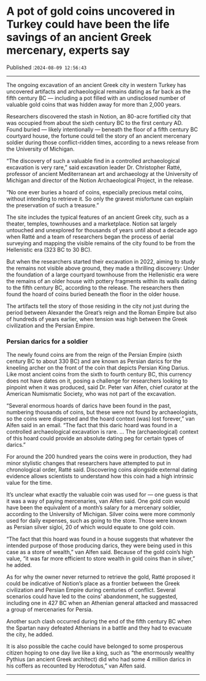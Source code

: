 # A pot of gold coins uncovered in Turkey could have been the life savings of an ancient Greek mercenary, experts say

Published :`2024-08-09 12:56:43`

---

The ongoing excavation of an ancient Greek city in western Turkey has uncovered artifacts and archaeological remains dating as far back as the fifth century BC — including a pot filled with an undisclosed number of valuable gold coins that was hidden away for more than 2,000 years.

Researchers discovered the stash in Notion, an 80-acre fortified city that was occupied from about the sixth century BC to the first century AD. Found buried — likely intentionally — beneath the floor of a fifth century BC courtyard house, the fortune could tell the story of an ancient mercenary soldier during those conflict-ridden times, according to a news release from the University of Michigan.

“The discovery of such a valuable find in a controlled archaeological excavation is very rare,” said excavation leader Dr. Christopher Ratté, professor of ancient Mediterranean art and archaeology at the University of Michigan and director of the Notion Archaeological Project, in the release.

“No one ever buries a hoard of coins, especially precious metal coins, without intending to retrieve it. So only the gravest misfortune can explain the preservation of such a treasure.”

The site includes the typical features of an ancient Greek city, such as a theater, temples, townhouses and a marketplace. Notion sat largely untouched and unexplored for thousands of years until about a decade ago when Ratté and a team of researchers began the process of aerial surveying and mapping the visible remains of the city found to be from the Hellenistic era (323 BC to 30 BC).

But when the researchers started their excavation in 2022, aiming to study the remains not visible above ground, they made a thrilling discovery: Under the foundation of a large courtyard townhouse from the Hellenistic era were the remains of an older house with pottery fragments within its walls dating to the fifth century BC, according to the release. The researchers then found the hoard of coins buried beneath the floor in the older house.

The artifacts tell the story of those residing in the city not just during the period between Alexander the Great’s reign and the Roman Empire but also of hundreds of years earlier, when tension was high between the Greek civilization and the Persian Empire.

### Persian darics for a soldier

The newly found coins are from the reign of the Persian Empire (sixth century BC to about 330 BC) and are known as Persian darics for the kneeling archer on the front of the coin that depicts Persian King Darius. Like most ancient coins from the sixth to fourth century BC, this currency does not have dates on it, posing a challenge for researchers looking to pinpoint when it was produced, said Dr. Peter van Alfen, chief curator at the American Numismatic Society, who was not part of the excavation.

“Several enormous hoards of darics have been found in the past, numbering thousands of coins, but these were not found by archaeologists, so the coins were dispersed and the hoard context (was) lost forever,” van Alfen said in an email. “The fact that this daric hoard was found in a controlled archaeological excavation is rare. … The (archaeological) context of this hoard could provide an absolute dating peg for certain types of darics.”

For around the 200 hundred years the coins were in production, they had minor stylistic changes that researchers have attempted to put in chronological order, Ratté said. Discovering coins alongside external dating evidence allows scientists to understand how this coin had a high intrinsic value for the time.

It’s unclear what exactly the valuable coin was used for — one guess is that it was a way of paying mercenaries, van Alfen said. One gold coin would have been the equivalent of a month’s salary for a mercenary soldier, according to the University of Michigan. Silver coins were more commonly used for daily expenses, such as going to the store. Those were known as Persian silver sigloi, 20 of which would equate to one gold coin.

“The fact that this hoard was found in a house suggests that whatever the intended purpose of those producing darics, they were being used in this case as a store of wealth,” van Alfen said. Because of the gold coin’s high value, “it was far more efficient to store wealth in gold coins than in silver,” he added.

As for why the owner never returned to retrieve the gold, Ratté proposed it could be indicative of Notion’s place as a frontier between the Greek civilization and Persian Empire during centuries of conflict. Several scenarios could have led to the coins’ abandonment, he suggested, including one in 427 BC when an Athenian general attacked and massacred a group of mercenaries for Persia.

Another such clash occurred during the end of the fifth century BC when the Spartan navy defeated Athenians in a battle and they had to evacuate the city, he added.

It is also possible the cache could have belonged to some prosperous citizen hoping to one day live like a king, such as “the enormously wealthy Pythius (an ancient Greek architect) did who had some 4 million darics in his coffers as recounted by Herodotus,” van Alfen said.

---

